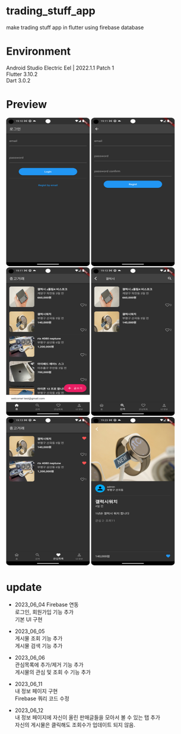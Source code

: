 # trading_stuff_app
make trading stuff app in flutter using firebase database

# Environment
Android Studio Electric Eel | 2022.1.1 Patch 1 <br>
Flutter 3.10.2 <br>
Dart 3.0.2 <br>

# Preview
<p align="left"><img src="shop_app_01.png" width="225" height="400"/>
<img src="shop_app_02.png" width="225" height="400"/>
<img src="shop_app_03.png" width="225" height="400"/>
<img src="shop_app_04.png" width="225" height="400"/>
<img src="shop_app_05.png" width="225" height="400"/>
<img src="shop_app_06.png" width="225" height="400"/></p>

# update
* 2023_06_04
Firebase 연동 <br>
로그인, 회원가입 기능 추가 <br>
기본 UI 구현 <br>

* 2023_06_05 <br>
게시물 조회 기능 추가 <br>
게시물 검색 기능 추가 <br>

* 2023_06_06 <br>
관심목록에 추가/제거 기능 추가<br>
게시물의 관심 및 조회 수 기능 추가 <br>

* 2023_06_11 <br>
내 정보 페이지 구현 <br>
Firebase 쿼리 코드 수정 <br>

* 2023_06_12 <br>
내 정보 페이지에 자신이 올린 판매글들을 모아서 볼 수 있는 탭 추가<br>
자신의 게시물은 클릭해도 조회수가 업데이트 되지 않음.
